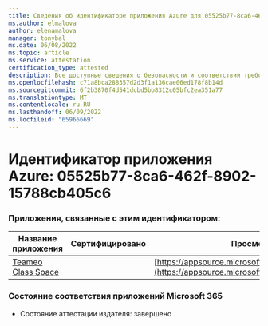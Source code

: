 ```yaml
---
title: Сведения об идентификаторе приложения Azure для 05525b77-8ca6-462f-8902-15788cb405c6
ms.author: elmalova
author: elenamalova
manager: tonybal
ms.date: 06/08/2022
ms.topic: article
ms.service: attestation
certification_type: attested
description: Все доступные сведения о безопасности и соответствии требованиям для 05525b77-8ca6-462f-8902-15788cb405c6.
ms.openlocfilehash: c71a8bca288357d2d3f1a136cae06ed178f8b14d
ms.sourcegitcommit: 6f2b3870f4d541dcbd5bb8312c05bfc2ea351a77
ms.translationtype: MT
ms.contentlocale: ru-RU
ms.lasthandoff: 06/09/2022
ms.locfileid: "65966669"
---
```

# <a name="azure-app-id-05525b77-8ca6-462f-8902-15788cb405c6"></a>Идентификатор приложения Azure: 05525b77-8ca6-462f-8902-15788cb405c6


### <a name="apps-associated-with-this-id"></a>Приложения, связанные с этим идентификатором:
| **Название приложения** | **Сертифицировано** | **Просмотр в AppSource** |
|--------------|---------------|-----------------------|
| [Teameo Class Space](../forward/WA200003630.md) |  | [https://appsource.microsoft.com/product/office/WA200003630](https://appsource.microsoft.com/product/office/WA200003630) |

### <a name="microsoft-365-app-compliance-status"></a>Состояние соответствия приложений Microsoft 365
- Состояние аттестации издателя: завершено
